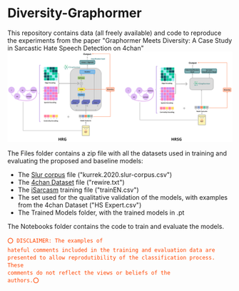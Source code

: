 # Diversity-Graphormer

This repository contains data (all freely available) and code to reproduce the experiments from the paper "Graphormer Meets Diversity: A Case Study in Sarcastic Hate Speech Detection on 4chan"
![Graphormer Figure](https://github.com/the-paper-acc/Diversity-Graphormer/blob/344d5b5f90982f73bfaa5022bf2b9bf27d140bc1/Files/paperfig2.png)

The Files folder contains a zip file with all the datasets used in training and evaluating the proposed and baseline models:
- The [Slur corpus](https://github.com/networkdynamics/slur-corpus) file ("kurrek.2020.slur-corpus.csv")
- The [4chan Dataset](https://github.com/YitingQu/meme-evolution) file ("rewire.txt")
- The [iSarcasm](https://github.com/dmbavkar/iSarcasm) training file ("trainEN.csv")
- The set used for the qualitative validation of the models, with examples from the 4chan Dataset ("HS Expert.csv")
- The Trained Models folder, with the trained models in .pt

The Notebooks folder contains the code to train and evaluate the models.


<code style="color : Orangered">⭕ DISCLAIMER: The examples of hateful comments included in the training and evaluation data are presented to allow reprodutibility of the classification process. These comments do not reflect the views or beliefs of the authors.⭕</code>
